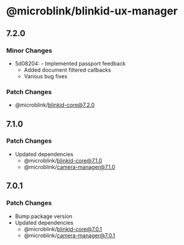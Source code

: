 # @microblink/blinkid-ux-manager

## 7.2.0

### Minor Changes

- 5d08204: - Implemented passport feedback
  - Added document filtered callbacks
  - Various bug fixes

### Patch Changes

- @microblink/blinkid-core@7.2.0

## 7.1.0

### Patch Changes

- Updated dependencies
  - @microblink/blinkid-core@7.1.0
  - @microblink/camera-manager@7.1.0

## 7.0.1

### Patch Changes

- Bump package version
- Updated dependencies
  - @microblink/blinkid-core@7.0.1
  - @microblink/camera-manager@7.0.1
